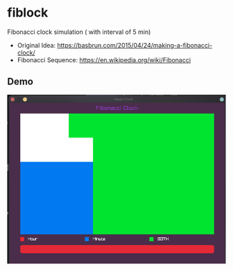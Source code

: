 # fiblock
Fibonacci clock simulation ( with interval of 5 min)

- Original Idea: https://basbrun.com/2015/04/24/making-a-fibonacci-clock/
- Fibonacci Sequence: https://en.wikipedia.org/wiki/Fibonacci

## Demo
![](demo.png)
